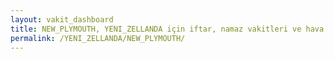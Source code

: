 ```yaml
---
layout: vakit_dashboard
title: NEW_PLYMOUTH, YENI_ZELLANDA için iftar, namaz vakitleri ve hava durumu - ilçe/eyalet seç
permalink: /YENI_ZELLANDA/NEW_PLYMOUTH/
---
```


<script type="text/javascript">
  var GLOBAL_COUNTRY = 'YENI_ZELLANDA';
  var GLOBAL_CITY = 'NEW_PLYMOUTH';
  var GLOBAL_STATE = '';
  var lat = 72;
  var lon = 21;
</script>
